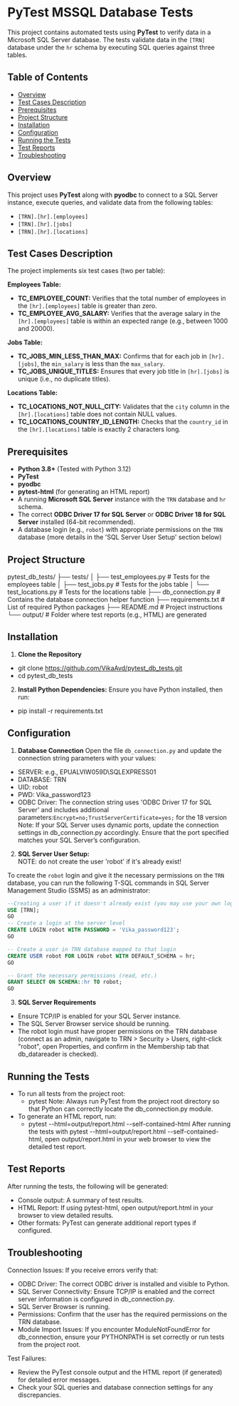 # PyTest MSSQL Database Tests

This project contains automated tests using **PyTest** to verify data in a Microsoft SQL Server database. The tests validate data in the `[TRN]` database under the `hr` schema by executing SQL queries against three tables.

## Table of Contents
- [Overview](#overview)
- [Test Cases Description](#test-cases-description)
- [Prerequisites](#prerequisites)
- [Project Structure](#project-structure)
- [Installation](#installation)
- [Configuration](#configuration)
- [Running the Tests](#running-the-tests)
- [Test Reports](#test-reports)
- [Troubleshooting](#troubleshooting)

## Overview
This project uses **PyTest** along with **pyodbc** to connect to a SQL Server instance, execute queries, and validate data from the following tables:
- `[TRN].[hr].[employees]`
- `[TRN].[hr].[jobs]`
- `[TRN].[hr].[locations]`

## Test Cases Description
The project implements six test cases (two per table):

**Employees Table:**
- **TC_EMPLOYEE_COUNT:** Verifies that the total number of employees in the `[hr].[employees]` table is greater than zero.
- **TC_EMPLOYEE_AVG_SALARY:** Verifies that the average salary in the `[hr].[employees]` table is within an expected range (e.g., between 1000 and 20000).

**Jobs Table:**
- **TC_JOBS_MIN_LESS_THAN_MAX:** Confirms that for each job in `[hr].[jobs]`, the `min_salary` is less than the `max_salary`.
- **TC_JOBS_UNIQUE_TITLES:** Ensures that every job title in `[hr].[jobs]` is unique (i.e., no duplicate titles).

**Locations Table:**
- **TC_LOCATIONS_NOT_NULL_CITY:** Validates that the `city` column in the `[hr].[locations]` table does not contain NULL values.
- **TC_LOCATIONS_COUNTRY_ID_LENGTH:** Checks that the `country_id` in the `[hr].[locations]` table is exactly 2 characters long.

## Prerequisites
- **Python 3.8+** (Tested with Python 3.12)
- **PyTest**
- **pyodbc**
- **pytest-html** (for generating an HTML report)
- A running **Microsoft SQL Server** instance with the `TRN` database and `hr` schema.
- The correct **ODBC Driver 17 for SQL Server** or **ODBC Driver 18 for SQL Server** installed (64-bit recommended).
- A database login (e.g., `robot`) with appropriate permissions on the `TRN` database (more details in the 'SQL Server User Setup' section below)

## Project Structure
pytest_db_tests/
├── tests/
│   ├── test_employees.py     # Tests for the employees table
│   ├── test_jobs.py          # Tests for the jobs table
│   └── test_locations.py     # Tests for the locations table
├── db_connection.py          # Contains the database connection helper function
├── requirements.txt          # List of required Python packages
├── README.md                 # Project instructions
└── output/                   # Folder where test reports (e.g., HTML) are generated


## Installation
1. **Clone the Repository**  
- git clone https://github.com/VikaAvd/pytest_db_tests.git
- cd pytest_db_tests

2. **Install Python Dependencies:** 
Ensure you have Python installed, then run:
- pip install -r requirements.txt

## Configuration
1. **Database Connection**
Open the file `db_connection.py` and update the connection string parameters with your values:
- SERVER: e.g., EPUALVIW059D\\SQLEXPRESS01 
- DATABASE: TRN
- UID: robot
- PWD: Vika_password123
- ODBC Driver: The connection string uses 'ODBC Driver 17 for SQL Server' and includes additional parameters:`Encrypt=no;TrustServerCertificate=yes;` for the 18 version
Note: If your SQL Server uses dynamic ports, update the connection settings in db_connection.py accordingly. Ensure that the port specified matches your SQL Server’s configuration.


2. **SQL Server User Setup:**  
  NOTE: do not create the user 'robot' if it's already exist!
  
  To create the `robot` login and give it the necessary permissions on the `TRN` database, you can run the following T-SQL commands in SQL Server Management Studio (SSMS) as an administrator:

   ```sql
   --Creating a user if it doesn't already exist (you may use your own login and password - just update the corresponding settings in db_connection.robot).
   USE [TRN];
   GO
   -- Create a login at the server level 
   CREATE LOGIN robot WITH PASSWORD = 'Vika_password123';
   GO

   -- Create a user in TRN database mapped to that login
   CREATE USER robot FOR LOGIN robot WITH DEFAULT_SCHEMA = hr;
   GO

   -- Grant the necessary permissions (read, etc.)
   GRANT SELECT ON SCHEMA::hr TO robot;
   GO
   ```

3. **SQL Server Requirements**
- Ensure TCP/IP is enabled for your SQL Server instance.
- The SQL Server Browser service should be running.
- The robot login must have proper permissions on the TRN database (connect as an admin, navigate to TRN > Security > Users, right-click "robot", open Properties, and confirm in the Membership tab that db_datareader is checked).

## Running the Tests
- To run all tests from the project root:
   - pytest
Note: Always run PyTest from the project root directory so that Python can correctly locate the db_connection.py module.
- To generate an HTML report, run:
   - pytest --html=output/report.html --self-contained-html
After running the tests with pytest --html=output/report.html --self-contained-html, open output/report.html in your web browser to view the detailed test report.

## Test Reports
After running the tests, the following will be generated:
- Console output: A summary of test results.
- HTML Report: If using pytest-html, open output/report.html in your browser to view detailed results.
- Other formats: PyTest can generate additional report types if configured.

## Troubleshooting
Connection Issues:
If you receive errors verify that:
- ODBC Driver: The correct ODBC driver is installed and visible to Python.
- SQL Server Connectivity: Ensure TCP/IP is enabled and the correct server information is configured in db_connection.py.
- SQL Server Browser is running.
- Permissions: Confirm that the user has the required permissions on the TRN database.
- Module Import Issues: If you encounter ModuleNotFoundError for db_connection, ensure your PYTHONPATH is set correctly or run tests from the project root.

Test Failures:
- Review the PyTest console output and the HTML report (if generated) for detailed error messages.
- Check your SQL queries and database connection settings for any discrepancies.
